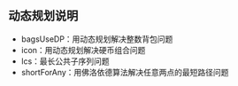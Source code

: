 ## 动态规划说明

- bagsUseDP：用动态规划解决整数背包问题
- icon：用动态规划解决硬币组合问题
- lcs：最长公共子序列问题
- shortForAny：用佛洛依德算法解决任意两点的最短路径问题

